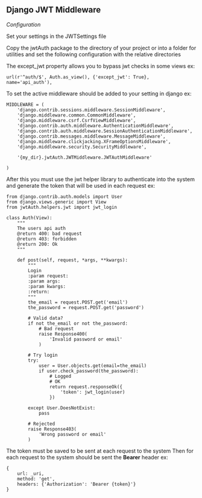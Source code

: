 ## Django JWT Middleware
 

*Configuration*

Set your settings in the JWTSettings file

Copy the jwtAuth package to the directory of your project or into a folder for utilities and set the following configuration with the relative directories

The except_jwt property allows you to bypass jwt checks in some views
ex:
```
url(r'^auth/$', Auth.as_view(), {'except_jwt': True}, name='api_auth'),
```


To set the active middleware should be added to your setting in django
ex:
```
MIDDLEWARE = (
    'django.contrib.sessions.middleware.SessionMiddleware',
    'django.middleware.common.CommonMiddleware',
    'django.middleware.csrf.CsrfViewMiddleware',
    'django.contrib.auth.middleware.AuthenticationMiddleware',
    'django.contrib.auth.middleware.SessionAuthenticationMiddleware',
    'django.contrib.messages.middleware.MessageMiddleware',
    'django.middleware.clickjacking.XFrameOptionsMiddleware',
    'django.middleware.security.SecurityMiddleware',

    '{my_dir}.jwtAuth.JWTMiddleware.JWTAuthMiddleware'

)
```


After this you must use the jwt helper library to authenticate into the system and generate the token that will be used in each request
ex:
```
from django.contrib.auth.models import User
from django.views.generic import View
from jwtAuth.helpers.jwt import jwt_login

class Auth(View):
    """
    The users api auth
    @return 400: bad request
    @return 403: forbidden
    @return 200: Ok
    """

    def post(self, request, *args, **kwargs):
        """
        Login
        :param request:
        :param args:
        :param kwargs:
        :return:
        """
        the_email = request.POST.get('email')
        the_password = request.POST.get('password')

        # Valid data?
        if not the_email or not the_password:
            # Bad request
            raise Response400(
                'Invalid password or email'
            )

        # Try login
        try:
            user = User.objects.get(email=the_email)
            if user.check_password(the_password):
                # Logged
                # OK
                return request.responseOk({
                    'token': jwt_login(user)
                })

        except User.DoesNotExist:
            pass

        # Rejected
        raise Response403(
            'Wrong password or email'
        )

```


The token must be saved to be sent at each request to the system
Then for each request to the system should be sent the __Bearer__ header
ex:
```
{
    url: _uri,
    method: 'get',
    headers: {'Authorization': 'Bearer {token}'}
}
```